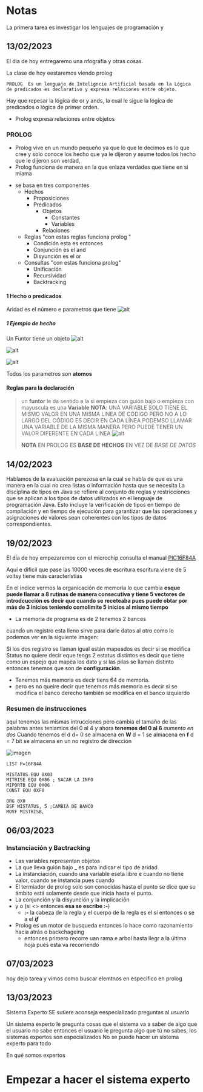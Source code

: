 # Notas

La primera tarea es investigar los lenguajes de programación y 

## 13/02/2023

El dia de hoy entregaremo una nfografia y otras cosas. 

La clase de hoy eestaremos viendo prolog 

````
PROLOG  Es un lenguaje de Inteligncie Artificial basada en la Lógica de predicados es declarativo y expresa relaciones entre objeto. 
````

Hay que repesar la lógica de or y ands, la cual le sigue la lógica de predicados o lógica de primer orden. 

- Prolog expresa relaciones entre objetos 

### PROLOG 
* Prolog vive en un mundo pequeño ya que lo que le decimos es lo que cree y solo conoce los hecho que ya le dijeron y asume todos los hecho que le dijeron son verdad, 
* Prolog funciona de manera en la que enlaza verdades que tiene en si miama

- se basa en tres componentes 
    - Hechos 
      - Proposiciones
      - Predicados
        - Objetos
          - Constantes
          - Variables
        - Relaciones
    - Reglas "con estas reglas funciona prolog "
      - Condición esta es entonces 
      - Conjunción es el and
      - Disyunción es el or 
    - Consultas "con estas funciona prolog"
      - Unificación 
      - Recursividad
      - Backtracking 


#### 1 Hecho o predicados 
Aridad es el número e parametros que tiene 
![alt](/img/2023-02-13_01.png)

##### 1 Ejemplo de hecho
Un Funtor tiene un objeto 
![alt](/img/2023-02-13_02.png)

![alt](/img/2023-02-13_03.png)

![alt](/img/2023-02-13_04.png)

Todos los parametros son **atomos** 

#### Reglas para la declaración 

> un **funtor** le da sentido a la 
> si empieza con guión bajo o empieza con mayuscula es una **Variable**
> **NOTA**: UNA VARIABLE SOLO TIENE EL MISMO VALOR EN UNA MISMA LINEA DE CÓDIGO PERO NO A LO LARGO DEL CÓDIGO ES DECIR EN CADA LÍNEA PODEMSO LLAMAR UNA VARIABLE DE LA MISMA MANERA PERO PUEDE TENER UN VALOR DIFERENTE EN CADA LINEA 
> ![alt](/img/2023-02-13_05.png)
>
> **NOTA** EN PROLOG ES **BASE DE HECHOS** EN VEZ DE *BASE DE DATOS*


## 14/02/2023

Hablamos de la evaluación perezosa en la cual se habla de que es una manera en la cual no crea listas o información hasta que se necesita La disciplina de tipos en Java se refiere al conjunto de reglas y restricciones que se aplican a los tipos de datos utilizados en el lenguaje de programación Java. Esto incluye la verificación de tipos en tiempo de compilación y en tiempo de ejecución para garantizar que las operaciones y asignaciones de valores sean coherentes con los tipos de datos correspondientes.

## 19/02/2023

El día de hoy empezaremos con el microchip consulta el manual [PIC16F84A](https://ww1.microchip.com/downloads/en/devicedoc/35007b.pdf)

Aquí e dificil que pase las 10000 veces de escritura escritura 
viene de 5 voltsy tiene más característias 

En el indice vermos la organicación de memoria 
lo que cambia **esque puede llamar a 8 rutinas de manera consecutiva y tiene 5 vectores de introdcucción es decir que cuando se receteaba pues puede obtar por más de 3 inicios teniendo comolimite 5 inicios al mismo tiempo**

- La memoria de programa es de 2 tenemos 2 bancos 

cuando un registro esta lleno sirve para darle datos al otro como lo podemos ver en la siguiente imagen:

Si los dos registro se llaman igual están mapeados es decir si se modifica Status no quiere decir eque tengs 2 estatus distintos es decir que tiene como un espejo que mapea los dato y si las pilas se llaman distinto entonces tenemos que son de **configuración**.


- Tenemos más memoria es decir tiens 64 de memoria.
- pero es no queire decir que tenemos más memoria es decir si se modifica el banco derecho también se modifica en el banco izquierdo


### Resumen de instrucciones

aquí tenemos las mismas intrucciones pero cambia el tamaño de las palabras antes teniamios del 0 al 4 y ahora **tenemos del 0 al 6** *aumenta en dos*
Cuando tenemos el d 
  d= 0 se almacena en **W**
  d = 1 se almacena en **f**
  d = 7 bit se almacena en un no registro de dirección

  ![imagen](/img/2023-02-16-2.png)


````
LIST P=16F84A

MISTATUS EQU 0X03
MITRISE EQU 0X86 ; SACAR LA INFO
MIPORTB EQU 0X06
CONST EQU 0XF0

ORG 0X0
BSF MISTATUS, 5 ;CAMBIA DE BANCO
MOVF MISTRISB, 

````

## 06/03/2023

### Instanciación y Bactracking

- Las variables representan objetos
- La que lleva guión bajo _ es para indicar el tipo de aridad
- La instanciación, cuando una variable eseta libre e cuando no tiene valor, cuando se instancia pues cuando 
- El termiador de prolog solo son conocidas hasta el punto se dice que su ámbito está solamente desde que inicia hasta el punto.
- La conjunción y la disyunción y la implicación
- y                   o              (si <> entonces **esa se escribe :-**)
  - **:-** la cabeza de la regla y el cuerpo de la regla es el sí entonces o se a el ***if***
- Prolog es un motor de busqueda entonces lo hace como razonamiento hacia atrás o backchageing 
  - entonces primero recorre uan rama e arbol hasta llegr a la última hoja pues esta va recorriendo

## 07/03/2023

hoy dejo tarea y vimos como buscar elemtnos en especifico en prolog


## 13/03/2023

Sistema Experto
SE
sutiere aconseja eespecializado
preguntas al usuario

Un sistema experto le pregunta cosas que el sistema va a saber de algo que el usuario no sabe entonces el usuario le pregunta algo que tú no sabes, los sistemas expertos son especializados
No se puede hacer un sistema experto para todo 

En qué somos expertos 


# Empezar a hacer el sistema experto 